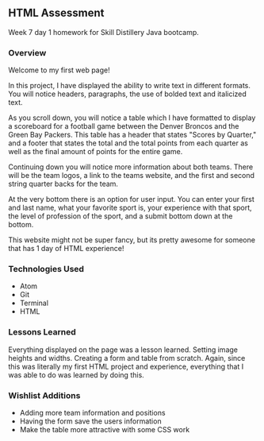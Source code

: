 ## HTML Assessment

Week 7 day 1 homework for Skill Distillery Java bootcamp.

### Overview

Welcome to my first web page!

In this project, I have displayed the ability to write text in different formats.  You will notice headers, paragraphs, the use of bolded text and italicized text.  

As you scroll down, you will notice a table which I have formatted to display a scoreboard for a football game between the Denver Broncos and the Green Bay Packers.  This table has a header that states "Scores by Quarter," and a footer that states the total and the total points from each quarter as well as the final amount of points for the entire game.

Continuing down you will notice more information about both teams.  There will be the team logos, a link to the teams website, and the first and second string quarter backs for the team.

At the very bottom there is an option for user input.  You can enter your first and last name, what your favorite sport is, your experience with that sport, the level of profession of the sport, and a submit bottom down at the bottom.

This website might not be super fancy, but its pretty awesome for someone that has 1 day of HTML experience!

### Technologies Used

* Atom
* Git
* Terminal
* HTML

### Lessons Learned

Everything displayed on the page was a lesson learned.  Setting image heights and widths.  Creating a form and table from scratch.  Again, since this was literally my first HTML project and experience, everything that I was able to do was learned by doing this.

### Wishlist Additions

* Adding more team information and positions
* Having the form save the users information
* Make the table more attractive with some CSS work
